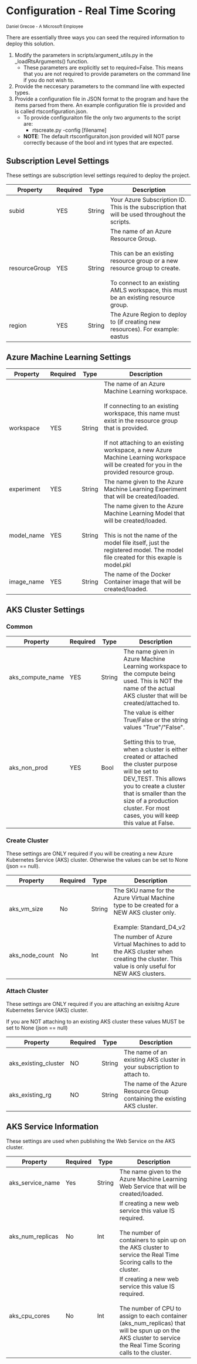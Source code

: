 # Configuration - Real Time Scoring
<sup> Daniel Grecoe - A Microsoft Employee</sup>

There are essentially three ways you can seed the required information to deploy this solution. 

1. Modify the parameters in scripts/argument_utils.py in the _loadRtsArguments() function. 
    - These parameters are explicitly set to required=False. This means that you are not required to provide parameters on the command line if you do not wish to. 
2. Provide the neccesary parameters to the command line with expected types. 
3. Provide a configuration file in JSON format to the program and have the items parsed from there. An example configuration file is provided and is called rtsconfiguration.json. 
    - To provide configuraiton file the only two arguments to the script are:
        - rtscreate.py -config [filename]
    - <b>NOTE</b>: The default rtsconfiguraiton.json provided will NOT parse correctly because of the bool and int types that are expected.

## Subscription Level Settings
These settings are subscription level settings required to deploy the project.

|Property|Required|Type|Description|
|--------|--------|-----|-----------|
|subid|YES|String|Your Azure Subscription ID. This is the subscription that will be used throughout the scripts.|
|resourceGroup|YES|String|The name of an Azure Resource Group.<br><br>This can be an existing resource group or a new resource group to create.<br><br>To connect to an existing AMLS workspace, this must be an existing resource group.|
|region|YES|String|The Azure Region to deploy to (if creating new resources). For example: eastus|


## Azure Machine Learning Settings

|Property|Required|Type|Description|
|--------|--------|-----|-----------|
|workspace|YES|String|The name of an Azure Machine Learning workspace.<br><br>If connecting to an existing workspace, this name must exist in the resource group that is provided.<br><br>If not attaching to an existing workspace, a new Azure Machine Learning workspace will be created for you in the provided resource group.|
|experiment|YES|String|The name given to the Azure Machine Learning Experiment that will be created/loaded.|
|model_name|YES|String|The name given to the Azure Machine Learning Model that will be created/loaded.<br><br>This is not the name of the model file itself, just the registered model. The model file created for this exaple is model.pkl|
|image_name|YES|String|The name of the Docker Container image that will be created/loaded.|

## AKS Cluster Settings

### Common
|Property|Required|Type|Description|
|--------|--------|-----|-----------|
|aks_compute_name|YES|String|The name given in Azure Machine Learning workspace to the compute being used. This is NOT the name of the actual AKS cluster that will be created/attached to.|
|aks_non_prod|YES|Bool|The value is either True/False or the string values "True"/"False".<br><br>Setting this to true, when a cluster is either created or attached the cluster purpose will be set to DEV_TEST. This allows you to create a cluster that is smaller than the size of a production cluster. For most cases, you will keep this value at False.|

    
### Create Cluster
These settings are ONLY required if you will be creating a new Azure Kubernetes Service (AKS) cluster. Otherwise the values can be set to None (json == null).

|Property|Required|Type|Description|
|--------|--------|-----|-----------|
|aks_vm_size|No|String|The SKU name for the Azure Virtual Machine type to be created for a NEW AKS cluster only.<br><br>Example: Standard_D4_v2|
|aks_node_count|No|Int|The number of Azure Virtual Machines to add to the AKS cluster when creating the cluster. This value is only useful for NEW AKS clusters.|

### Attach Cluster
These settings are ONLY required if you are attaching an exisitng Azure Kubernetes Service (AKS) cluster. 

If you are NOT attaching to an existing AKS cluster these values MUST be set to None (json == null)

|Property|Required|Type|Description|
|--------|--------|-----|-----------|
|aks_existing_cluster|NO|String|The name of an existing AKS cluster in your subscription to attach to.|
|aks_existing_rg|NO|String|The name of the Azure Resource Group containing the existing AKS cluster.|

## AKS Service Information
These settings are used when publishing the Web Service on the AKS cluster. 

|Property|Required|Type|Description|
|--------|--------|-----|-----------|
|aks_service_name|Yes|String|The name given to the Azure Machine Learning Web Service that will be created/loaded.|
|aks_num_replicas|No|Int|If creating a new web service this value IS required.<br><br>The number of containers to spin up on the AKS cluster to service the Real Time Scoring calls to the cluster.|
|aks_cpu_cores|No|Int|If creating a new web service this value IS required.<br><br>The number of CPU to assign to each container (aks_num_replicas) that will be spun up on the AKS cluster to service the Real Time Scoring calls to the cluster.|
